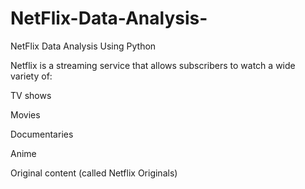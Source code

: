 # NetFlix-Data-Analysis-

NetFlix Data Analysis Using Python 

Netflix is a streaming service that allows subscribers to watch a wide variety of:

TV shows

Movies

Documentaries

Anime

Original content (called Netflix Originals)


